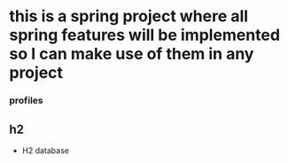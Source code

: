 # this is a spring project where all spring features will be implemented so I can make use of them in any project

###  profiles
## h2
- H2 database
